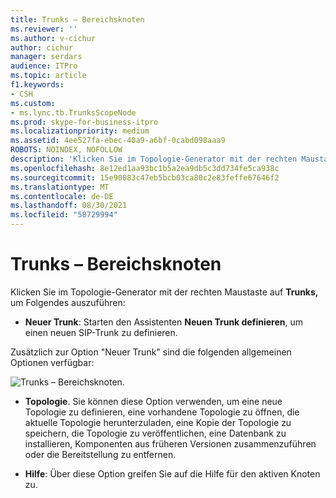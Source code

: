```yaml
---
title: Trunks – Bereichsknoten
ms.reviewer: ''
ms.author: v-cichur
author: cichur
manager: serdars
audience: ITPro
ms.topic: article
f1.keywords:
- CSH
ms.custom:
- ms.lync.tb.TrunksScopeNode
ms.prod: skype-for-business-itpro
ms.localizationpriority: medium
ms.assetid: 4ee527fa-ebec-40a9-a6bf-0cabd098aaa9
ROBOTS: NOINDEX, NOFOLLOW
description: 'Klicken Sie im Topologie-Generator mit der rechten Maustaste auf Trunks, um Folgendes auszuführen:'
ms.openlocfilehash: 8e12ed1aa93bc1b5a2ea9db5c3dd734fe5ca938c
ms.sourcegitcommit: 15e90083c47eb5bcb03ca80c2e83feffe67646f2
ms.translationtype: MT
ms.contentlocale: de-DE
ms.lasthandoff: 08/30/2021
ms.locfileid: "58729994"
---
```

# <a name="trunks-scope-node"></a>Trunks – Bereichsknoten
 
Klicken Sie im Topologie-Generator mit der rechten Maustaste auf **Trunks,** um Folgendes auszuführen:
  
- **Neuer Trunk**: Starten den Assistenten **Neuen Trunk definieren**, um einen neuen SIP-Trunk zu definieren.
    
Zusätzlich zur Option "Neuer Trunk" sind die folgenden allgemeinen Optionen verfügbar:
  
![Trunks – Bereichsknoten.](../../../media/Trunks_Scope_Node.jpg)
  
- **Topologie**. Sie können diese Option verwenden, um eine neue Topologie zu definieren, eine vorhandene Topologie zu öffnen, die aktuelle Topologie herunterzuladen, eine Kopie der Topologie zu speichern, die Topologie zu veröffentlichen, eine Datenbank zu installieren, Komponenten aus früheren Versionen zusammenzuführen oder die Bereitstellung zu entfernen.
    
- **Hilfe**: Über diese Option greifen Sie auf die Hilfe für den aktiven Knoten zu.
    

